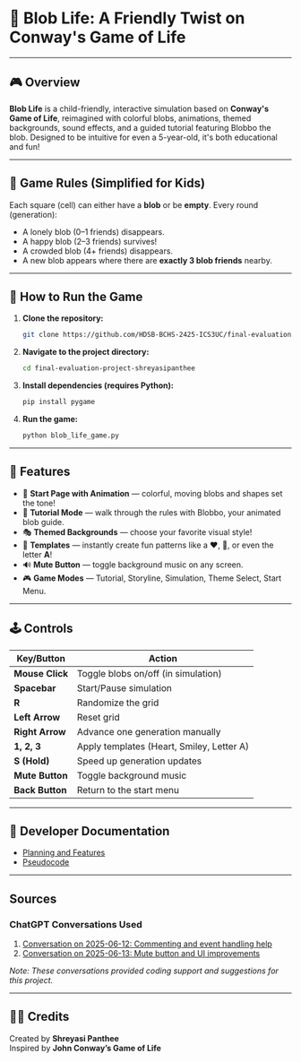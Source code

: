 # 🧬 Blob Life: A Friendly Twist on Conway's Game of Life

---

## 🎮 Overview  
**Blob Life** is a child-friendly, interactive simulation based on **Conway's Game of Life**, reimagined with colorful blobs, animations, themed backgrounds, sound effects, and a guided tutorial featuring Blobbo the blob. Designed to be intuitive for even a 5-year-old, it's both educational and fun!

---

## 🧠 Game Rules (Simplified for Kids)  
Each square (cell) can either have a **blob** or be **empty**. Every round (generation):  
- A lonely blob (0–1 friends) disappears.  
- A happy blob (2–3 friends) survives!  
- A crowded blob (4+ friends) disappears.  
- A new blob appears where there are **exactly 3 blob friends** nearby.  

---

## 🚀 How to Run the Game  
1. **Clone the repository:**  
   ```bash
   git clone https://github.com/HDSB-BCHS-2425-ICS3UC/final-evaluation-project-shreyasipanthee.git
   ```

2. **Navigate to the project directory:**  
   ```bash
   cd final-evaluation-project-shreyasipanthee
   ```

3. **Install dependencies (requires Python):**  
   ```bash
   pip install pygame
   ```

4. **Run the game:**  
   ```bash
   python blob_life_game.py
   ```

---

## 🌟 Features  
- 🎨 **Start Page with Animation** — colorful, moving blobs and shapes set the tone!  
- 🧠 **Tutorial Mode** — walk through the rules with Blobbo, your animated blob guide.  
- 🎭 **Themed Backgrounds** — choose your favorite visual style!  
- 🧩 **Templates** — instantly create fun patterns like a ❤️, 🙂, or even the letter **A**!  
- 🔊 **Mute Button** — toggle background music on any screen.  
- 🎮 **Game Modes** — Tutorial, Storyline, Simulation, Theme Select, Start Menu.  

---

## 🕹️ Controls  

| Key/Button     | Action                                  |
|----------------|------------------------------------------|
| **Mouse Click**| Toggle blobs on/off (in simulation)      |
| **Spacebar**   | Start/Pause simulation                   |
| **R**          | Randomize the grid                       |
| **Left Arrow** | Reset grid                               |
| **Right Arrow**| Advance one generation manually          |
| **1, 2, 3**    | Apply templates (Heart, Smiley, Letter A)|
| **S (Hold)**   | Speed up generation updates              |
| **Mute Button**| Toggle background music                  |
| **Back Button**| Return to the start menu                 |

---

## 📘 Developer Documentation  
- [Planning and Features](docs/PLANNING.md)  
- [Pseudocode](docs/PSEUDOCODE.md)  

---

## Sources

### ChatGPT Conversations Used
1. [Conversation on 2025-06-12: Commenting and event handling help](https://chatgpt.com/share/684afe12-cc60-800d-9b25-747aca1084dd)
2. [Conversation on 2025-06-13: Mute button and UI improvements](https://chatgpt.com/share/68519576-06ec-800d-9f48-ce1a3654b6c8)

*Note: These conversations provided coding support and suggestions for this project.*

---

## 👨‍💻 Credits  
Created by **Shreyasi Panthee**  
Inspired by **John Conway’s Game of Life**  



